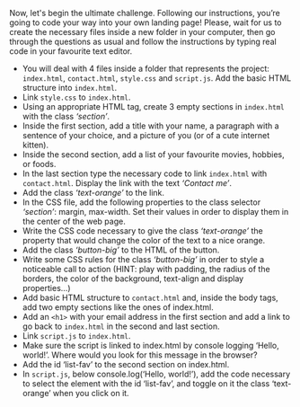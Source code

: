 Now, let's begin the ultimate challenge. Following our instructions, you’re going to code your way into your own landing page!
Please, wait for us to create the necessary files inside a new folder in your computer, then go through the questions as usual and follow the instructions by typing real code in your favourite text editor.

- You will deal with 4 files inside a folder that represents the project: `index.html`, `contact.html`, `style.css` and `script.js`. Add the basic HTML structure into `index.html`.
- Link `style.css` to `index.html`.
- Using an appropriate HTML tag, create 3 empty sections in `index.html` with the class _‘section’_.
- Inside the first section, add a title with your name, a paragraph with a sentence of your choice, and a picture of you (or of a cute internet kitten).
- Inside the second section, add a list of your favourite movies, hobbies, or foods.
- In the last section type the necessary code to link `index.html` with `contact.html`. Display the link with the text _‘Contact me’_.
- Add the class _‘text-orange’_ to the link.
- In the CSS file, add the following properties to the class selector _‘section’_: margin, max-width. Set their values in order to display them in the center of the web page.
- Write the CSS code necessary to give the class _‘text-orange’_ the property that would change the color of the text to a nice orange.
- Add the class _‘button-big’_ to the HTML of the button.
- Write some CSS rules for the class _‘button-big’_ in order to style a noticeable call to action (HINT: play with padding, the radius of the borders, the color of the background, text-align and display properties…)
- Add basic HTML structure to `contact.html` and, inside the body tags, add two empty sections like the ones of index.html.
- Add an `<h1>` with your email address in the first section and add a link to go back to `index.html` in the second and last section.
- Link `script.js` to `index.html`.
- Make sure the script is linked to index.html by console logging ‘Hello, world!’. Where would you look for this message in the browser?
- Add the id ‘list-fav’ to the second section on index.html.
- In `script.js`, below console.log(‘Hello, world!’), add the code necessary to select the element with the id ‘list-fav’, and toggle on it the class ‘text-orange’ when you click on it.
